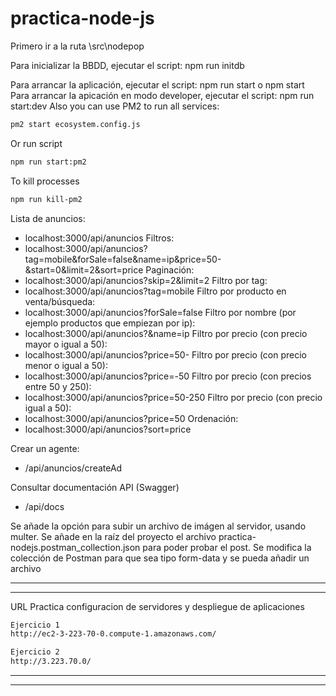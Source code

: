 # practica-node-js

Primero ir a la ruta \src\nodepop

Para inicializar la BBDD, ejecutar el script: npm run initdb

Para arrancar la aplicación, ejecutar el script: npm run start o npm start
Para arrancar la apicación en modo developer, ejecutar el script: npm run start:dev
Also you can use PM2 to run all services:

```sh
pm2 start ecosystem.config.js
```
Or run script 
```sh
npm run start:pm2
```
To kill processes
```sh
npm run kill-pm2
```

Lista de anuncios:
- localhost:3000/api/anuncios
Filtros:
- localhost:3000/api/anuncios?tag=mobile&forSale=false&name=ip&price=50-&start=0&limit=2&sort=price
Paginación:
- localhost:3000/api/anuncios?skip=2&limit=2
Filtro por tag: 
- localhost:3000/api/anuncios?tag=mobile
Filtro por producto en venta/búsqueda: 
- localhost:3000/api/anuncios?forSale=false
Filtro por nombre (por ejemplo productos que empiezan por ip): 
- localhost:3000/api/anuncios?&name=ip
Filtro por precio (con precio mayor o igual a 50):
- localhost:3000/api/anuncios?price=50-
Filtro por precio (con precio menor o igual a 50):
- localhost:3000/api/anuncios?price=-50
Filtro por precio (con precios entre 50 y 250):
- localhost:3000/api/anuncios?price=50-250
Filtro por precio (con precio igual a 50):
- localhost:3000/api/anuncios?price=50
Ordenación:
- localhost:3000/api/anuncios?sort=price


Crear un agente:
- /api/anuncios/createAd



Consultar documentación API (Swagger)
- /api/docs

Se añade la opción para subir un archivo de imágen al servidor, usando multer.
Se añade en la raíz del proyecto el archivo practica-nodejs.postman_collection.json para poder probar el post.
Se modifica la colección de Postman para que sea tipo form-data y se pueda añadir un archivo

---
---
URL Practica configuracion de servidores y despliegue de aplicaciones
```sh
Ejercicio 1
http://ec2-3-223-70-0.compute-1.amazonaws.com/
```
```sh
Ejercicio 2
http://3.223.70.0/
```
---
---